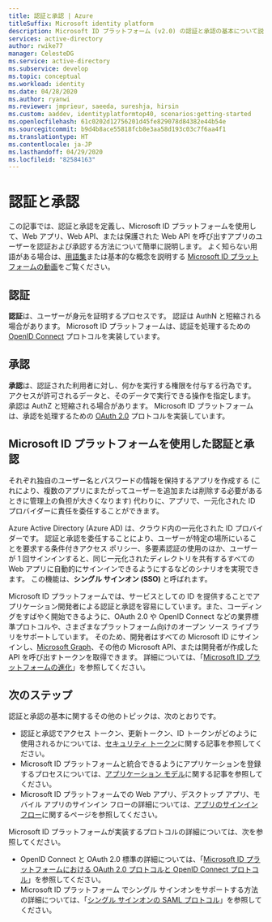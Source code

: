```yaml
---
title: 認証と承認 | Azure
titleSuffix: Microsoft identity platform
description: Microsoft ID プラットフォーム (v2.0) の認証と承認の基本について説明します。
services: active-directory
author: rwike77
manager: CelesteDG
ms.service: active-directory
ms.subservice: develop
ms.topic: conceptual
ms.workload: identity
ms.date: 04/28/2020
ms.author: ryanwi
ms.reviewer: jmprieur, saeeda, sureshja, hirsin
ms.custom: aaddev, identityplatformtop40, scenarios:getting-started
ms.openlocfilehash: 61c0202d12756201d45fe829078d84382e44b54e
ms.sourcegitcommit: b9d4b8ace55818fcb8e3aa58d193c03c7f6aa4f1
ms.translationtype: HT
ms.contentlocale: ja-JP
ms.lasthandoff: 04/29/2020
ms.locfileid: "82584163"
---
```

# <a name="authentication-vs-authorization"></a>認証と承認

この記事では、認証と承認を定義し、Microsoft ID プラットフォームを使用して、Web アプリ、Web API、または保護された Web API を呼び出すアプリのユーザーを認証および承認する方法について簡単に説明します。 よく知らない用語がある場合は、[用語集](developer-glossary.md)または基本的な概念を説明する [Microsoft ID プラットフォームの動画](identity-videos.md)をご覧ください。

## <a name="authentication"></a>認証

**認証**は、ユーザーが身元を証明するプロセスです。 認証は AuthN と短縮される場合があります。 Microsoft ID プラットフォームは、認証を処理するための [OpenID Connect](https://openid.net/connect/) プロトコルを実装しています。

## <a name="authorization"></a>承認

**承認**は、認証された利用者に対し、何かを実行する権限を付与する行為です。 アクセスが許可されるデータと、そのデータで実行できる操作を指定します。 承認は AuthZ と短縮される場合があります。 Microsoft ID プラットフォームは、承認を処理するための [OAuth 2.0](https://oauth.net/2/) プロトコルを実装しています。

## <a name="authentication-and-authorization-using-the-microsoft-identity-platform"></a>Microsoft ID プラットフォームを使用した認証と承認

それぞれ独自のユーザー名とパスワードの情報を保持するアプリを作成する (これにより、複数のアプリにまたがってユーザーを追加または削除する必要があるときに管理上の負担が大きくなります) 代わりに、アプリで、一元化された ID プロバイダーに責任を委任することができます。

Azure Active Directory (Azure AD) は、クラウド内の一元化された ID プロバイダーです。 認証と承認を委任することにより、ユーザーが特定の場所にいることを要求する条件付きアクセス ポリシー、多要素認証の使用のほか、ユーザーが 1 回サインインすると、同じ一元化されたディレクトリを共有するすべての Web アプリに自動的にサインインできるようにするなどのシナリオを実現できます。 この機能は、**シングル サインオン (SSO)** と呼ばれます。

Microsoft ID プラットフォームでは、サービスとしての ID を提供することでアプリケーション開発者による認証と承認を容易にしています。また、コーディングをすばやく開始できるように、OAuth 2.0 や OpenID Connect などの業界標準プロトコルや、さまざまなプラットフォーム向けのオープン ソース ライブラリをサポートしています。 そのため、開発者はすべての Microsoft ID にサインインし、[Microsoft Graph](https://developer.microsoft.com/graph/)、その他の Microsoft API、または開発者が作成した API を呼び出すトークンを取得できます。 詳細については、「[Microsoft ID プラットフォームの進化](about-microsoft-identity-platform.md)」を参照してください。

## <a name="next-steps"></a>次のステップ

認証と承認の基本に関するその他のトピックは、次のとおりです。

* 認証と承認でアクセス トークン、更新トークン、ID トークンがどのように使用されるかについては、[セキュリティ トークン](security-tokens.md)に関する記事を参照してください。
* Microsoft ID プラットフォームと統合できるようにアプリケーションを登録するプロセスについては、[アプリケーション モデル](application-model.md)に関する記事を参照してください。
* Microsoft ID プラットフォームでの Web アプリ、デスクトップ アプリ、モバイル アプリのサインイン フローの詳細については、[アプリのサインイン フロー](app-sign-in-flow.md)に関するページを参照してください。

Microsoft ID プラットフォームが実装するプロトコルの詳細については、次を参照してください。

* OpenID Connect と OAuth 2.0 標準の詳細については、「[Microsoft ID プラットフォームにおける OAuth 2.0 プロトコルと OpenID Connect プロトコル](active-directory-v2-protocols.md)」を参照してください。
* Microsoft ID プラットフォーム でシングル サインオンをサポートする方法の詳細については、「[シングル サインオンの SAML プロトコル](single-sign-on-saml-protocol.md)」を参照してください。
